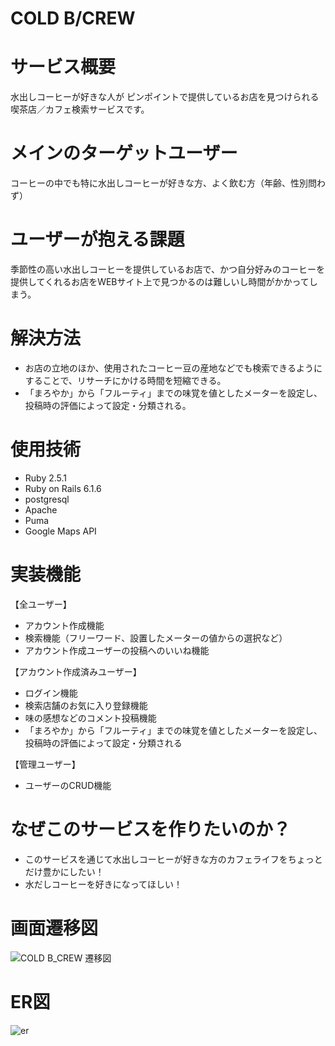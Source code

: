# COLD B/CREW

# サービス概要
水出しコーヒーが好きな人が
ピンポイントで提供しているお店を見つけられる
喫茶店／カフェ検索サービスです。

# メインのターゲットユーザー
コーヒーの中でも特に水出しコーヒーが好きな方、よく飲む方（年齢、性別問わず）

# ユーザーが抱える課題
季節性の高い水出しコーヒーを提供しているお店で、かつ自分好みのコーヒーを提供してくれるお店をWEBサイト上で見つかるのは難しいし時間がかかってしまう。

# 解決方法
- お店の立地のほか、使用されたコーヒー豆の産地などでも検索できるようにすることで、リサーチにかける時間を短縮できる。
- 「まろやか」から「フルーティ」までの味覚を値としたメーターを設定し、投稿時の評価によって設定・分類される。

# 使用技術
- Ruby 2.5.1
- Ruby on Rails 6.1.6
- postgresql 
- Apache
- Puma
- Google Maps API

# 実装機能
【全ユーザー】
- アカウント作成機能
- 検索機能（フリーワード、設置したメーターの値からの選択など）
- アカウント作成ユーザーの投稿へのいいね機能

【アカウント作成済みユーザー】
- ログイン機能
- 検索店舗のお気に入り登録機能
- 味の感想などのコメント投稿機能
- 「まろやか」から「フルーティ」までの味覚を値としたメーターを設定し、投稿時の評価によって設定・分類される

【管理ユーザー】
- ユーザーのCRUD機能

# なぜこのサービスを作りたいのか？
- このサービスを通じて水出しコーヒーが好きな方のカフェライフをちょっとだけ豊かにしたい！
- 水だしコーヒーを好きになってほしい！

# 画面遷移図
![COLD B_CREW 遷移図](https://user-images.githubusercontent.com/90535867/205426993-68d3cddc-6227-4676-8c38-222fda929ec0.png)

# ER図
![er](https://user-images.githubusercontent.com/90535867/205426814-b2bc9324-de5e-4980-9b5e-5b9eac0384a1.png)
